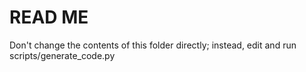 # READ ME
Don't change the contents of this folder directly; instead, edit and run scripts/generate_code.py